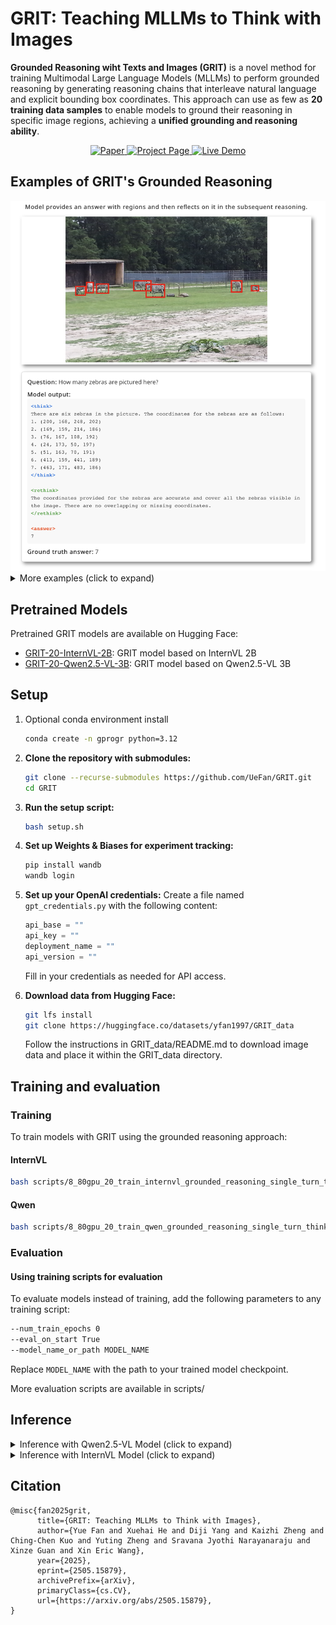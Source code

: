 # GRIT: Teaching MLLMs to Think with Images

**Grounded Reasoning wiht Texts and Images (GRIT)** is a novel method for training Multimodal Large Language Models (MLLMs) to perform grounded reasoning by generating reasoning chains that interleave natural language and explicit bounding box coordinates. This approach can use as few as **20 training data samples** to enable models to ground their reasoning in specific image regions, achieving a **unified grounding and reasoning ability**.

<div align="center">
  <a href="https://arxiv.org/abs/2505.15879">
    <img src="https://img.shields.io/badge/Paper-arXiv-red?style=flat-square" alt="Paper">
  </a>
  <a href="https://grounded-reasoning.github.io">
    <img src="https://img.shields.io/badge/Project-Page-blue?style=flat-square" alt="Project Page">
  </a>
  <a href="https://b86dd615e41b242e22.gradio.live">
    <img src="https://img.shields.io/badge/Live-Demo-green?style=flat-square" alt="Live Demo">
  </a>
</div>

## Examples of GRIT's Grounded Reasoning

<img src="readme_images/eg1.png" alt="Example 1" width="800">

<details>
<summary>More examples (click to expand)</summary>

<img src="readme_images/eg2.png" alt="Example 2" width="800">

<img src="readme_images/eg3.png" alt="Example 3" width="800">

</details>

## Pretrained Models

Pretrained GRIT models are available on Hugging Face:

- [GRIT-20-InternVL-2B](https://huggingface.co/yfan1997/GRIT-20-InternVL-2B): GRIT model based on InternVL 2B
- [GRIT-20-Qwen2.5-VL-3B](https://huggingface.co/yfan1997/GRIT-20-Qwen2.5-VL-3B): GRIT model based on Qwen2.5-VL 3B

## Setup

1. Optional conda environment install
    ```bash
    conda create -n gprogr python=3.12
    ```
2. **Clone the repository with submodules:**
   ```bash
   git clone --recurse-submodules https://github.com/UeFan/GRIT.git
   cd GRIT
   ```
3. **Run the setup script:**
   ```bash
   bash setup.sh
   ```
4. **Set up Weights & Biases for experiment tracking:**
   ```bash
   pip install wandb
   wandb login
   ```

5. **Set up your OpenAI credentials:**
   Create a file named `gpt_credentials.py` with the following content:
   ```python
   api_base = ""
   api_key = ""
   deployment_name = ""
   api_version = ""
   ```
   Fill in your credentials as needed for API access.

6. **Download data from Hugging Face:**
   ```bash
   git lfs install
   git clone https://huggingface.co/datasets/yfan1997/GRIT_data
   ```
   Follow the instructions in GRIT_data/README.md to download image data and place it within the GRIT_data directory.

## Training and evaluation

### Training

To train models with GRIT using the grounded reasoning approach:

#### InternVL
```bash
bash scripts/8_80gpu_20_train_internvl_grounded_reasoning_single_turn_think_rethink.sh
```

#### Qwen
```bash
bash scripts/8_80gpu_20_train_qwen_grounded_reasoning_single_turn_think_rethink.sh
```

### Evaluation

#### Using training scripts for evaluation
To evaluate models instead of training, add the following parameters to any training script:
```bash
--num_train_epochs 0
--eval_on_start True 
--model_name_or_path MODEL_NAME
```

Replace `MODEL_NAME` with the path to your trained model checkpoint.


More evaluation scripts are available in scripts/


## Inference

<details>
<summary>Inference with Qwen2.5-VL Model (click to expand)</summary>

```python
import re
import torch
from transformers import Qwen2_5_VLForConditionalGeneration, AutoProcessor
from qwen_vl_utils import process_vision_info  # From the GRIT repo

# Load model and processor
model_id = "yfan1997/GRIT-20-Qwen2.5-VL-3B"  # or your local checkpoint path
model = Qwen2_5_VLForConditionalGeneration.from_pretrained(
    model_id,
    torch_dtype="bfloat16",
    device_map={"": 0},
    attn_implementation="flash_attention_2",
).eval()

processor = AutoProcessor.from_pretrained(model_id)

# Prepare input
image_path = "path/to/your/image.jpg"
query = "Ask a question here."

# Format prompt with GRIT thinking structure
prompt_suffix = (
    " First, think between <think> and </think> while output necessary "
    "coordinates needed to answer the question in JSON with key 'bbox_2d'. "
    "Then, based on the thinking contents and coordinates, rethink between "
    "<rethink> </rethink> and then answer the question after <answer>.\n"
)

# Create messages
messages = [
    {
        "role": "user",
        "content": [
            {"type": "image", "image": image_path},
            {"type": "text", "text": f"Question: {query}{prompt_suffix}"},
        ],
    }
]

# Apply chat template
chat_text = processor.apply_chat_template(
    messages, tokenize=False, add_generation_prompt=True
)

# Process inputs
img_inputs, vid_inputs = process_vision_info(messages)
inputs = processor(
    text=[chat_text],
    images=img_inputs,
    videos=vid_inputs,
    padding=True,
    return_tensors="pt",
).to(model.device)

# Run inference
generation_config = model.generation_config
generation_config.max_new_tokens = 1024
generation_config.temperature = 0.001
generation_config.top_k = 1
generation_config.top_p = 0.0

with torch.inference_mode():
    gen_ids = model.generate(**inputs, generation_config=generation_config)

output = processor.batch_decode(
    gen_ids[:, inputs.input_ids.shape[1]:],
    skip_special_tokens=True,
    clean_up_tokenization_spaces=False,
)[0]

# Parse bounding boxes
bbox_regex = re.compile(r"\b\d+,\s*\d+,\s*\d+,\s*\d+\b")
bboxes = []
for match in bbox_regex.findall(output):
    try:
        x1, y1, x2, y2 = map(int, match.split(","))
        bboxes.append((x1, y1, x2, y2))
    except ValueError:
        pass

print(f"Output: {output}")
print(f"Detected bounding boxes: {bboxes}")
```

For a complete implementation with visualization, see `gradio_qwen.py` in the repository.
</details>

<details>
<summary>Inference with InternVL Model (click to expand)</summary>

```python
import torch
from transformers import AutoTokenizer, AutoModel
from internvl.model.internvl_chat.modeling_internvl_chat import InternVLChatModel
from internvl.train.dataset import build_transform, dynamic_preprocess
from PIL import Image
import torchvision.transforms as T
from torchvision.transforms.functional import InterpolationMode

# 1. Load model and tokenizer
model_path = "yfan1997/GRIT-20-InternVL-2B"  # or path to your fine-tuned GRIT model
model = InternVLChatModel.from_pretrained(
    model_path,
    torch_dtype=torch.bfloat16,
    use_flash_attn=True,
    trust_remote_code=True
).eval().cuda()

tokenizer = AutoTokenizer.from_pretrained(
    model_path, 
    trust_remote_code=True, 
    use_fast=False
)

# 2. Helper functions for image processing
def load_image(image_file, input_size=448, max_num=5):
    image = Image.open(image_file).convert('RGB')
    transform = build_transform(False,input_size=input_size)
    images = dynamic_preprocess(image, image_size=input_size, use_thumbnail=True, max_num=max_num)
    pixel_values = [transform(image) for image in images]
    pixel_values = torch.stack(pixel_values)
    return pixel_values

# 3. Load and process image
# Prepare input
image_path = "path/to/your/image.jpg"
query = "Ask a question here."

pixel_values = load_image(image_path, max_num=5).to(torch.bfloat16).cuda()

# 4. Prepare prompt
prompt_suffix = (
    " First, think between <think> and </think> while output necessary "
    "coordinates needed to answer the question in JSON with key 'bbox_2d'. "
    "Then, based on the thinking contents and coordinates, rethink between "
    "<rethink> </rethink> and then answer the question after <answer>.\n"
)
question = '<image>\nQuestion: ' + query + prompt_suffix

# 5. Generate response
generation_config = dict(max_new_tokens=1024, temperature=0.001, top_k=1, top_p=0.)
response = model.chat(tokenizer, pixel_values, question, generation_config)

print(f'User: {question}\nAssistant: {response}')
```

Note: The InternVL model uses a different coordinate format ([x1,y1,x2,y2] with range [0, 1000]) compared to the Qwen model's format.
</details>

## Citation

```
@misc{fan2025grit,
      title={GRIT: Teaching MLLMs to Think with Images}, 
      author={Yue Fan and Xuehai He and Diji Yang and Kaizhi Zheng and Ching-Chen Kuo and Yuting Zheng and Sravana Jyothi Narayanaraju and Xinze Guan and Xin Eric Wang},
      year={2025},
      eprint={2505.15879},
      archivePrefix={arXiv},
      primaryClass={cs.CV},
      url={https://arxiv.org/abs/2505.15879}, 
}
``` 
